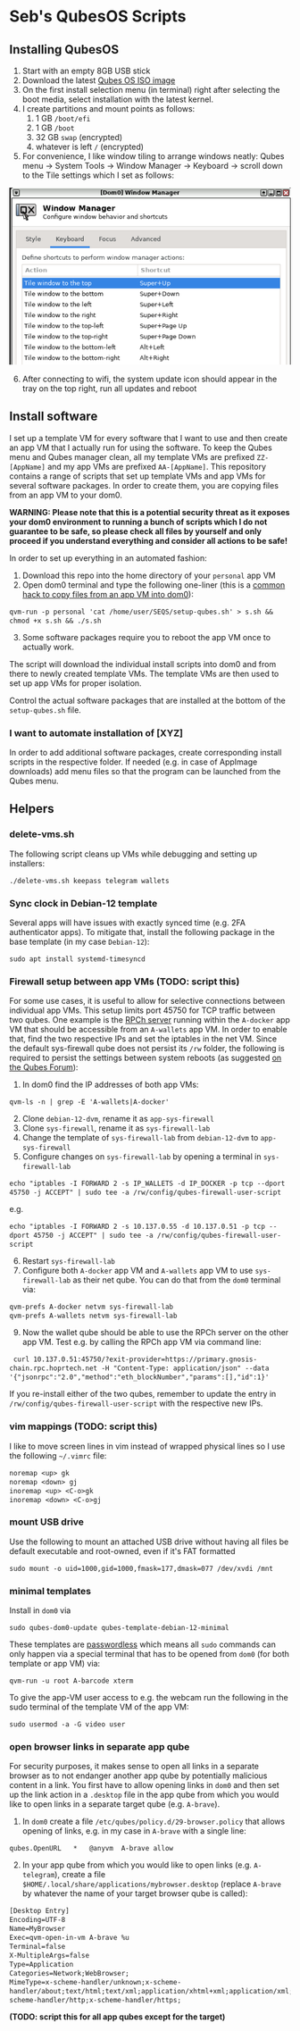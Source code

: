 # Seb's QubesOS Scripts

## Installing QubesOS
1. Start with an empty 8GB USB stick
2. Download the latest [Qubes OS ISO image](https://www.qubes-os.org/downloads/)
3. On the first install selection menu (in terminal) right after selecting the boot media, select installation with the latest kernel.
4. I create partitions and mount points as follows:
    1. 1 GB `/boot/efi`
    2. 1 GB `/boot`
    3. 32 GB `swap` (encrypted)
    4. whatever is left `/` (encrypted)
5. For convenience, I like window tiling to arrange windows neatly: Qubes menu -> System Tools -> Window Manager -> Keyboard -> scroll down to the Tile settings which I set as follows:

![Screenshot of Qubes Window Manager Keyboard settings](https://github.com/SCBuergel/SEQS/blob/main/WindowManagerTile.png?raw=true)

6. After connecting to wifi, the system update icon should appear in the tray on the top right, run all updates and reboot

## Install software
I set up a template VM for every software that I want to use and then create an app VM that I actually run for using the software. To keep the Qubes menu and Qubes manager clean, all my template VMs are prefixed `ZZ-[AppName]` and my app VMs are prefixed `AA-[AppName]`. This repository contains a range of scripts that set up template VMs and app VMs for several software packages. In order to create them, you are copying files from an app VM to your dom0.

**WARNING: Please note that this is a potential security threat as it exposes your dom0 environment to running a bunch of scripts which I do not guarantee to be safe, so please check all files by yourself and only proceed if you understand everything and consider all actions to be safe!**

In order to set up everything in an automated fashion:
1. Download this repo into the home directory of your `personal` app VM
2. Open dom0 terminal and type the following one-liner (this is a [common hack to copy files from an app VM into dom0](https://www.qubes-os.org/doc/how-to-copy-from-dom0/#copying-to-dom0)):
```
qvm-run -p personal 'cat /home/user/SEQS/setup-qubes.sh' > s.sh && chmod +x s.sh && ./s.sh
```
3. Some software packages require you to reboot the app VM once to actually work.

The script will download the individual install scripts into dom0 and from there to newly created template VMs. The template VMs are then used to set up app VMs for proper isolation.

Control the actual software packages that are installed at the bottom of the `setup-qubes.sh` file.

### I want to automate installation of [XYZ]
In order to add additional software packages, create corresponding install scripts in the respective folder. If needed (e.g. in case of AppImage downloads) add menu files so that the program can be launched from the Qubes menu.

## Helpers
### delete-vms.sh
The following script cleans up VMs while debugging and setting up installers:
```
./delete-vms.sh keepass telegram wallets
```

### Sync clock in Debian-12 template

Several apps will have issues with exactly synced time (e.g. 2FA authenticator apps). To mitigate that, install the following package in the base template (in my case `Debian-12`):
```
sudo apt install systemd-timesyncd
```

### Firewall setup between app VMs (TODO: script this)
For some use cases, it is useful to allow for selective connections between individual app VMs. This setup limits port 45750 for TCP traffic between two qubes. One example is the [RPCh server](https://access.rpch.net/) running within the `A-docker` app VM that should be accessible from an `A-wallets` app VM. In order to enable that, find the two respective IPs and set the iptables in the net VM. Since the default sys-firewall qube does not persist its `/rw` folder, the following is required to persist the settings between system reboots (as suggested [on the Qubes Forum](https://forum.qubes-os.org/t/help-sys-firewall-has-no-persistence-rc-local-gets-wiped-on-reboot/19184/4)):
1. In dom0 find the IP addresses of both app VMs:
```
qvm-ls -n | grep -E 'A-wallets|A-docker'
```
2. Clone `debian-12-dvm`, rename it as `app-sys-firewall`
3. Clone `sys-firewall`, rename it as `sys-firewall-lab`
4. Change the template of `sys-firewall-lab` from `debian-12-dvm` to `app-sys-firewall`
5. Configure changes on `sys-firewall-lab` by opening a terminal in `sys-firewall-lab`
```
echo "iptables -I FORWARD 2 -s IP_WALLETS -d IP_DOCKER -p tcp --dport 45750 -j ACCEPT" | sudo tee -a /rw/config/qubes-firewall-user-script
```
e.g.
```
echo "iptables -I FORWARD 2 -s 10.137.0.55 -d 10.137.0.51 -p tcp --dport 45750 -j ACCEPT" | sudo tee -a /rw/config/qubes-firewall-user-script
```
6. Restart `sys-firewall-lab`
7. Configure both `A-docker` app VM and `A-wallets` app VM to use `sys-firewall-lab` as their net qube. You can do that from the `dom0` terminal via:
```
qvm-prefs A-docker netvm sys-firewall-lab
qvm-prefs A-wallets netvm sys-firewall-lab
```
9. Now the wallet qube should be able to use the RPCh server on the other app VM. Test e.g. by calling the RPCh app VM via command line:
```
 curl 10.137.0.51:45750/?exit-provider=https://primary.gnosis-chain.rpc.hoprtech.net -H "Content-Type: application/json" --data '{"jsonrpc":"2.0","method":"eth_blockNumber","params":[],"id":1}'
```

If you re-install either of the two qubes, remember to update the entry in `/rw/config/qubes-firewall-user-script` with the respective new IPs.

### vim mappings (TODO: script this)
I like to move screen lines in vim instead of wrapped physical lines so I use the following `~/.vimrc` file:
```
noremap <up> gk
noremap <down> gj
inoremap <up> <C-o>gk
inoremap <down> <C-o>gj
```

### mount USB drive
Use the following to mount an attached USB drive without having all files be default executable and root-owned, even if it's FAT formatted
```
sudo mount -o uid=1000,gid=1000,fmask=177,dmask=077 /dev/xvdi /mnt
```

### minimal templates
Install in `dom0` via
```
sudo qubes-dom0-update qubes-template-debian-12-minimal
```

These templates are [passwordless](https://www.qubes-os.org/doc/templates/minimal/#passwordless-root) which means all `sudo` commands can only happen via a special terminal that has to be opened from `dom0` (for both template or app VM) via:
```
qvm-run -u root A-barcode xterm
```

To give the app-VM user access to e.g. the webcam run the following in the sudo terminal of the template VM of the app VM:
```
sudo usermod -a -G video user
```

### open browser links in separate app qube
For security purposes, it makes sense to open all links in a separate browser as to not endanger another app qube by potentially malicious content in a link. You first have to allow opening links in `dom0` and then set up the link action in a `.desktop` file in the app qube from which you would like to open links in a separate target qube (e.g. `A-brave`).
1. In `dom0` create a file `/etc/qubes/policy.d/29-browser.policy` that allows opening of links, e.g. in my case in `A-brave` with a single line:
```
qubes.OpenURL	*	@anyvm	A-brave	allow
```
2. In your app qube from which you would like to open links (e.g. `A-telegram`), create a file `$HOME/.local/share/applications/mybrowser.desktop` (replace `A-brave` by whatever the name of your target browser qube is called):
```
[Desktop Entry]
Encoding=UTF-8
Name=MyBrowser
Exec=qvm-open-in-vm A-brave %u
Terminal=false
X-MultipleArgs=false
Type=Application
Categories=Network;WebBrowser;
MimeType=x-scheme-handler/unknown;x-scheme-handler/about;text/html;text/xml;application/xhtml+xml;application/xml;application/vnd.mozilla.xul+xml;application/rss+xml;application/rdf+xml;image/gif;image/jpeg;image/png;x-scheme-handler/http;x-scheme-handler/https;
```
**(TODO: script this for all app qubes except for the target)**
